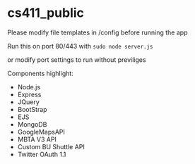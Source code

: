 # cs411_public

Please modify file templates in /config before running the app

Run this on port 80/443 with
`sudo node server.js`

or modify port settings to run without previliges

Components highlight:
- Node.js
- Express
- JQuery
- BootStrap
- EJS
- MongoDB
- GoogleMapsAPI
- MBTA V3 API
- Custom BU Shuttle API
- Twitter OAuth 1.1
